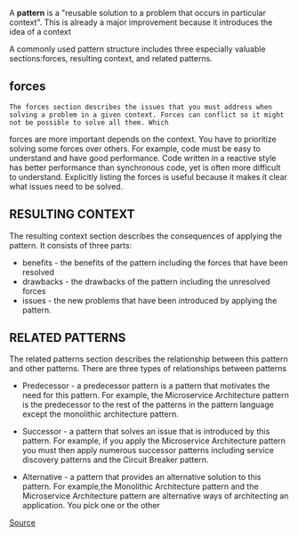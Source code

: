 A __pattern__ is a "reusable solution to a problem that occurs in particular context". This is already a major improvement because it introduces the idea of a context

A commonly used pattern structure includes three especially valuable sections:forces, resulting context, and related patterns.

## forces
    The forces section describes the issues that you must address when solving a problem in a given context. Forces can conflict so it might not be possible to solve all them. Which
forces are more important depends on the context. You have to prioritize solving some forces over others. For example, code must be easy to understand and have good performance. Code written in a reactive style has better performance than synchronous code, yet is often more difficult to understand. Explicitly listing the forces is useful
because it makes it clear what issues need to be solved. 

## RESULTING CONTEXT
The resulting context section describes the consequences of applying the pattern. It consists of three parts:
* benefits - the benefits of the pattern including the forces that have been resolved
* drawbacks - the drawbacks of the pattern including the unresolved forces
* issues - the new problems that have been introduced by applying the pattern.

## RELATED PATTERNS
 The related patterns section describes the relationship between this pattern and other patterns. There are three types of relationships between patterns

* Predecessor - a predecessor pattern is a pattern that motivates the need for this pattern. For example, the Microservice Architecture pattern is the predecessor to the rest of the
patterns in the pattern language except the monolithic architecture pattern.

* Successor - a pattern that solves an issue that is introduced by this pattern. For example, if you apply the Microservice Architecture pattern you must then apply numerous successor patterns including service discovery patterns and the Circuit Breaker pattern.

* Alternative - a pattern that provides an alternative solution to this pattern. For example,the Monolithic Architecture pattern and the Microservice Architecture pattern are
alternative ways of architecting an application. You pick one or the other

[Source](https://manning-content.s3.amazonaws.com/download/b/0e605ff-febf-4839-8398-e41ecce7d3a2/Richardson3_MP_MEAP_V02_ch1.pdf)


